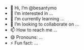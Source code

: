 - 👋 Hi, I’m @besantymo
- 👀 I’m interested in ...
- 🌱 I’m currently learning ...
- 💞️ I’m looking to collaborate on ...
- 📫 How to reach me ...
- 😄 Pronouns: ...
- ⚡ Fun fact: ...

<!---
besantymo/besantymo is a ✨ special ✨ repository because its `README.md` (this file) appears on your GitHub profile.
You can click the Preview link to take a look at your changes.
--->
